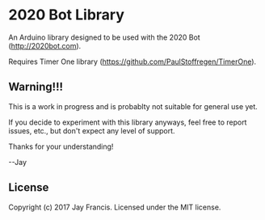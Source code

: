 # 2020 Bot Library

An Arduino library designed to be used with the 2020 Bot (http://2020bot.com).

Requires Timer One library (https://github.com/PaulStoffregen/TimerOne).

## Warning!!!

This is a work in progress and is probablty not suitable for general use yet.

If you decide to experiment with this library anyways, feel free to report issues, etc., but don't expect any level of support.

Thanks for your understanding!

--Jay

## License

Copyright (c) 2017 Jay Francis.  Licensed under the MIT license.
